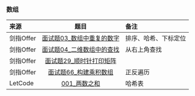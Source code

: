 ### 数组
来源|题目|备注
:---|:---:|:---|
剑指Offer|[面试题03_数组中重复的数字](JianZhiOffer/面试题03_数组中重复的数字.py)|排序、哈希、下标定位|
剑指Offer|[面试题04_二维数组中的查找](JianZhiOffer/面试题04_二维数组中的查找.py)|从右上角查找
剑指Offer|[面试题29_顺时针打印矩阵](JianZhiOffer/面试题29_顺时针打印矩阵.py)||
剑指Offer|[面试题66_构建乘积数组](JianZhiOffer/面试题66_构建乘积数组.py)|正反遍历|
LetCode|[001_两数之和](Leetcode/001_两数之和.py)|哈希表|


